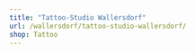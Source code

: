 ```yaml
---
title: "Tattoo-Studio Wallersdorf"
url: /wallersdorf/tattoo-studio-wallersdorf/
shop: Tattoo
---
```

